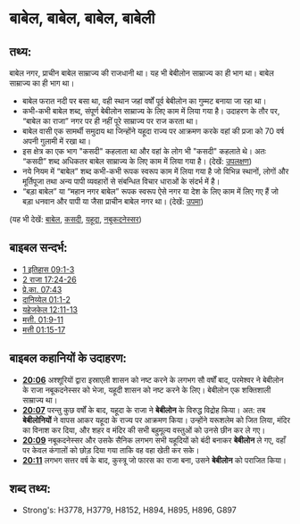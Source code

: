 # बाबेल, बाबेल, बाबेल, बाबेली #

## तथ्य: ##

बाबेल नगर, प्राचीन बाबेल साम्राज्य की राजधानी था। यह भी बेबीलोन साम्राज्य का ही भाग था। बाबेल साम्राज्य का ही भाग था।

* बाबेल फरात नदी पर बसा था, वही स्थान जहां वर्षों पूर्व बेबीलोन का गुम्मट बनाया जा रहा था।
* कभी-कभी बाबेल शब्द, संपूर्ण बेबीलोन साम्राज्य के लिए काम में लिया गया है। उदाहरण के तौर पर, “बाबेल का राजा” नगर पर ही नहीं पूरे साम्राज्य पर राज करता था।
* बाबेल वासी एक सामर्थी समुदाय था जिन्होंने यहूदा राज्य पर आक्रमण करके वहां की प्रजा को 70 वर्ष अपनी गुलामी में रखा था।
* इस क्षेत्र का एक भाग "कसदी" कहलाता था और वहां के लोग भी "कसदी" कहलाते थे। अतः “कसदी” शब्द अधिकतर बाबेल साम्राज्य के लिए काम में लिया गया है। (देखें: [उपलक्षण](rc://en/ta/man/translate/figs-synecdoche))
* नये नियम में “बाबेल” शब्द कभी-कभी रूपक स्वरूप काम में लिया गया है जो विभिन्न स्थानों, लोगों और मूर्तिपूजा तथा अन्य पापी व्यवहारों से संबन्धित विचार धाराओं के संदर्भ में है।
* “बड़ा बाबेल” या “महान नगर बाबेल” रूपक स्वरूप ऐसे नगर या देश के लिए काम में लिए गए हैं जो बड़ा धनवान और पापी या जैसा प्राचीन बाबेल नगर था। (देखें: [उपमा](rc://en/ta/man/translate/figs-metaphor))

(यह भी देखें: [बाबेल](../names/babel.md), [कसदी](../names/chaldeans.md), [यहूदा](../names/kingdomofjudah.md), [नबूकदनेस्सर](../names/nebuchadnezzar.md))

## बाइबल सन्दर्भ: ##

* [1 इतिहास 09:1-3](rc://en/tn/help/1ch/09/01)
* [2 राजा 17:24-26](rc://en/tn/help/2ki/17/24)
* [प्रे.का. 07:43](rc://en/tn/help/act/07/43)
* [दानिय्येल 01:1-2](rc://en/tn/help/dan/01/01)
* [यहेजकेल 12:11-13](rc://en/tn/help/ezk/12/11)
* [मत्ती. 01:9-11](rc://en/tn/help/mat/01/09)
* [मत्ती 01:15-17](rc://en/tn/help/mat/01/15)

## बाइबल कहानियों के उदाहरण: ##

* __[20:06](rc://en/tn/help/obs/20/06)__ अश्शूरियों द्वारा इस्राएली शासन को नष्ट करने के लगभग सौ वर्षों बाद, परमेश्वर ने बेबीलोन के राजा नबूकदनेस्सर को भेजा, यहूदी शासन को नष्ट करने के लिए। बेबीलोन एक शक्तिशाली साम्राज्य था।
* __[20:07](rc://en/tn/help/obs/20/07)__ परन्तु कुछ वर्षों के बाद, यहूदा के राजा ने __बेबीलोन__ के विरुद्ध विद्रोह किया। अत: तब __बेबीलोनियों__ ने वापस आकर यहूदा के राज्य पर आक्रमण किया। उन्होंने यरूशलेम को जित लिया, मंदिर का विनाश कर दिया, और शहर व मंदिर की सभी बहुमूल्य वस्तुओं को उनसे छीन कर ले गए।
* __[20:09](rc://en/tn/help/obs/20/09)__ नबूकदनेस्सर और उसके सैनिक लगभग सभी यहूदियों को बंदी बनाकर __बेबीलोन__ ले गए, वहाँ पर केवल कंगालों को छोड़ दिया गया ताकि वह वहा खेती कर सके।
* __[20:11](rc://en/tn/help/obs/20/11)__ लगभग सत्तर वर्ष के बाद, कुस्त्रू जो फारस का राजा बना, उसने __बेबीलोन__ को पराजित किया।

## शब्द तथ्य: ##

* Strong's: H3778, H3779, H8152, H894, H895, H896, G897
